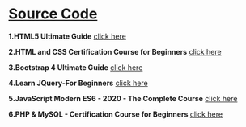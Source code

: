 # [Source Code](https://github.com/Muhammed-Javith/Udemy-MJ/blob/main/Source%20Code.md)

**1.HTML5 Ultimate Guide**  [click here](https://github.com/Muhammed-Javith/Udemy-MJ/tree/main/HTML5%20Ultimate%20Guide)

**2.HTML and CSS Certification Course for Beginners**  [click here](https://github.com/Muhammed-Javith/Udemy-MJ/tree/main/HTML%20%20and%20CSS%20Certification%20Course%20for%20Beginners)

**3.Bootstrap 4 Ultimate Guide**  [click here](https://github.com/Muhammed-Javith/Udemy-MJ/tree/main/Boostrap%204%20%20Ultimate%20Guide)

 **4.Learn JQuery-For Beginners**  [click here](https://github.com/Muhammed-Javith/Udemy-MJ/tree/main/Learn%20JQuery%20-%20For%20Beginners)

 **5.JavaScript Modern ES6 - 2020 - The Complete Course**  [click here](https://github.com/Muhammed-Javith/Udemy-MJ/tree/main/JavaScript%20Modern%20ES6%20-%202020%20-%20The%20Complete%20Course)

**6.PHP & MySQL - Certification Course for Beginners**  [click here](https://github.com/Muhammed-Javith/Udemy-MJ/tree/main/PHP%20%26%20MySQL%20-%20Certification%20Course%20for%20Beginners)

